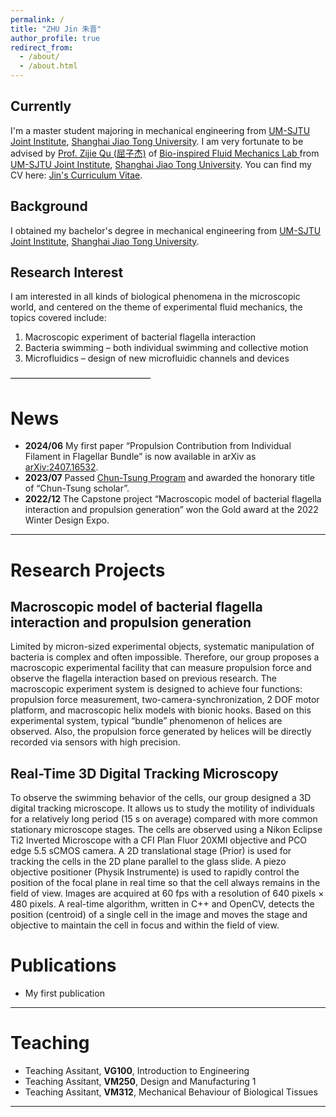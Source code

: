 ```yaml
---
permalink: /
title: "ZHU Jin 朱晋"
author_profile: true
redirect_from: 
  - /about/
  - /about.html
---
```


Currently
------
I'm a master student majoring in mechanical engineering from [UM-SJTU Joint Institute](https://www.ji.sjtu.edu.cn/), [Shanghai Jiao Tong University](https://www.sjtu.edu.cn/). 
I am very fortunate to be advised by [Prof. Zijie Qu (屈子杰)](https://www.ji.sjtu.edu.cn/about/faculty-staff/faculty-directory/faculty-detail/32777/) of [Bio-inspired Fluid Mechanics Lab ](https://sites.ji.sjtu.edu.cn/zijie-qu/) from [UM-SJTU Joint Institute](https://cs.pku.edu.cn/), [Shanghai Jiao Tong University](https://www.sjtu.edu.cn/).
You can find my CV here: [Jin's Curriculum Vitae](../assets/ZhuJin_Resume.pdf).

Background
------
I obtained my bachelor's degree in mechanical engineering from [UM-SJTU Joint Institute](https://www.ji.sjtu.edu.cn/), [Shanghai Jiao Tong University](https://www.sjtu.edu.cn/).

Research Interest
------
I am interested in all kinds of biological phenomena in the microscopic world, and centered on the theme of experimental fluid mechanics, the topics covered include:
1. Macroscopic experiment of bacterial flagella interaction
2. Bacteria swimming – both individual swimming and collective motion
3. Microfluidics – design of new microfluidic channels and devices

————————————————


News
======
- **2024/06** My first paper “Propulsion Contribution from Individual Filament in Flagellar Bundle” is now available in arXiv as [arXiv:2407.16532](https://arxiv.org/abs/2407.16532).
- **2023/07** Passed [Chun-Tsung Program](https://junzheng.sjtu.edu.cn/) and awarded the honorary title of “Chun-Tsung scholar”.
- **2022/12** The Capstone project “Macroscopic model of bacterial flagella interaction and propulsion generation” won the Gold award at the 2022 Winter Design Expo.

***

Research Projects
======

Macroscopic model of bacterial flagella interaction and propulsion generation
------
Limited by micron-sized experimental objects, systematic manipulation of bacteria is complex and often impossible. Therefore, our group proposes a macroscopic experimental facility that can measure propulsion force and observe the flagella interaction based on previous research.
The macroscopic experiment system is designed to achieve four functions: propulsion force measurement, two-camera-synchronization, 2 DOF motor platform, and macroscopic helix models with bionic hooks. Based on this experimental system, typical “bundle” phenomenon of helices are observed. Also, the propulsion force generated by helices will be directly recorded via sensors with high precision.

Real-Time 3D Digital Tracking Microscopy
------
To observe the swimming behavior of the cells, our group designed a 3D digital tracking microscope. It allows us to study the motility of individuals for a relatively long period (15 s on average) compared with more common stationary microscope stages.
The cells are observed using a Nikon Eclipse Ti2 Inverted Microscope with a CFI Plan Fluor 20XMI objective and PCO edge 5.5 sCMOS camera. A 2D translational stage (Prior) is used for tracking the cells in the 2D plane parallel to the glass slide. A piezo objective positioner (Physik Instrumente) is used to rapidly control the position of the focal plane in real time so that the cell always remains in the field of view. Images are acquired at 60 fps with a resolution of 640 pixels × 480 pixels. A real-time algorithm, written in C++ and OpenCV, detects the position (centroid) of a single cell in the image and moves the stage and objective to maintain the cell in focus and within the field of view.


Publications
======
- My first publication

***

Teaching
======
- Teaching Assitant, **VG100**, Introduction to Engineering
- Teaching Assitant, **VM250**, Design and Manufacturing 1
- Teaching Assitant, **VM312**, Mechanical Behaviour of Biological Tissues

***



